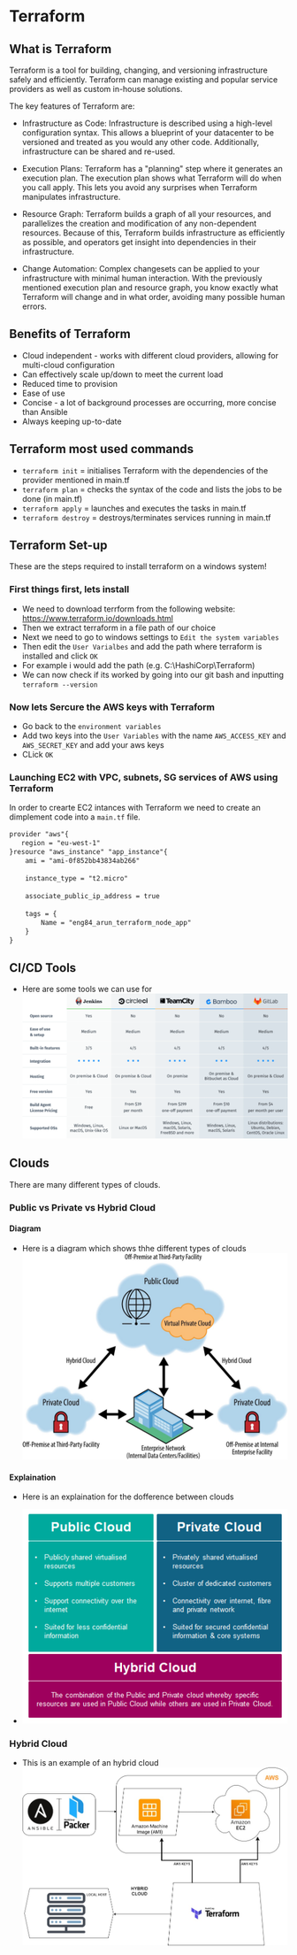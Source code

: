 # Terraform
## What is Terraform
Terraform is a tool for building, changing, and versioning infrastructure safely and efficiently. Terraform can manage existing and popular service providers as well as custom in-house solutions.

The key features of Terraform are:

- Infrastructure as Code: Infrastructure is described using a high-level configuration syntax. This allows a blueprint of your datacenter to be versioned and treated as you would any other code. Additionally, infrastructure can be shared and re-used.

- Execution Plans: Terraform has a "planning" step where it generates an execution plan. The execution plan shows what Terraform will do when you call apply. This lets you avoid any surprises when Terraform manipulates infrastructure.

- Resource Graph: Terraform builds a graph of all your resources, and parallelizes the creation and modification of any non-dependent resources. Because of this, Terraform builds infrastructure as efficiently as possible, and operators get insight into dependencies in their infrastructure.

- Change Automation: Complex changesets can be applied to your infrastructure with minimal human interaction. With the previously mentioned execution plan and resource graph, you know exactly what Terraform will change and in what order, avoiding many possible human errors.

## Benefits of Terraform 
- Cloud independent - works with different cloud providers, allowing for multi-cloud configuration
- Can effectively scale up/down to meet the current load
- Reduced time to provision
- Ease of use
- Concise - a lot of background processes are occurring, more concise than Ansible
- Always keeping up-to-date

## Terraform most used commands 
- `terraform init` = initialises Terraform with the dependencies of the provider mentioned in main.tf
- `terraform plan` = checks the syntax of the code and lists the jobs to be done (in main.tf)
- `terraform apply` = launches and executes the tasks in main.tf
- `terraform destroy` = destroys/terminates services running in main.tf


## Terraform Set-up 
These are the steps required to install terraform on a windows system!

### First things first, lets install
- We need to download terrform from the following website: https://www.terraform.io/downloads.html
- Then we extract terraform in a file path of our choice
- Next we need to go to windows settings to `Edit the system variables`
- Then edit the `User Varialbes` and add the path where terraform is installed and click `OK`
- For example i would add the path (e.g. C:\HashiCorp\Terraform)
- We can now check if its worked by going into our git bash and inputting `terraform --version`

### Now lets Sercure the AWS keys with Terraform 
- Go back to the `environment variables`
- Add two keys into the `User Variables` with the name `AWS_ACCESS_KEY` and `AWS_SECRET_KEY` and add your aws keys
- CLick `OK`

### Launching EC2 with VPC, subnets, SG services of AWS using Terraform 
In order to crearte EC2 intances with Terraform we need to create an dimplement code into a `main.tf` file.

```
provider "aws"{
   region = "eu-west-1"
}resource "aws_instance" "app_instance"{
	ami = "ami-0f852bb43834ab266"

	instance_type = "t2.micro"

	associate_public_ip_address = true

	tags = {
		Name = "eng84_arun_terraform_node_app"
	}
}

```
## CI/CD Tools
- Here are some tools we can use for 
![tools](https://github.com/ArunPanesar42/ArunPanesar42-eng84_Terraform/blob/main/Diagrams/CICD%20tools.png?raw=true)
## Clouds
There are many different types of clouds. 

### Public vs Private vs Hybrid Cloud
#### Diagram 
- Here is a diagram which shows thhe different types of clouds 
![cloud_diagram_ofeach](https://github.com/ArunPanesar42/ArunPanesar42-eng84_Terraform/blob/main/Diagrams/public-private-hybrid-clouds.png?raw=true)
#### Explaination 
- Here is an explaination for the dofference between clouds 

- ![explaination_clouds](https://github.com/ArunPanesar42/ArunPanesar42-eng84_Terraform/blob/main/Diagrams/public_private_hybrid_cloud.png?raw=true)

### Hybrid Cloud 
- This is an example of an hybrid cloud 
![hybrid_cloud](https://github.com/ArunPanesar42/ArunPanesar42-eng84_Terraform/blob/main/Diagrams/Hybrid%20clouds.jpg?raw=true)



